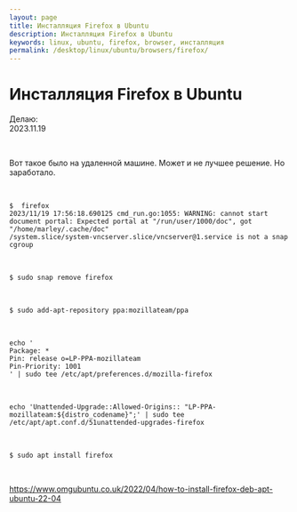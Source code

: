 ```yaml
---
layout: page
title: Инсталляция Firefox в Ubuntu
description: Инсталляция Firefox в Ubuntu
keywords: linux, ubuntu, firefox, browser, инсталляция
permalink: /desktop/linux/ubuntu/browsers/firefox/
---
```


# Инсталляция Firefox в Ubuntu

Делаю:  
2023.11.19

<br/>

Вот такое было на удаленной машине. Может и не лучшее решение. Но заработало.

<br/>

```
$  firefox
2023/11/19 17:56:18.690125 cmd_run.go:1055: WARNING: cannot start document portal: Expected portal at "/run/user/1000/doc", got "/home/marley/.cache/doc"
/system.slice/system-vncserver.slice/vncserver@1.service is not a snap cgroup
```

<br/>

```
$ sudo snap remove firefox
```

<br/>

```
$ sudo add-apt-repository ppa:mozillateam/ppa
```

<br/>

```
echo '
Package: *
Pin: release o=LP-PPA-mozillateam
Pin-Priority: 1001
' | sudo tee /etc/apt/preferences.d/mozilla-firefox
```

<br/>

```
echo 'Unattended-Upgrade::Allowed-Origins:: "LP-PPA-mozillateam:${distro_codename}";' | sudo tee /etc/apt/apt.conf.d/51unattended-upgrades-firefox
```

<br/>

```
$ sudo apt install firefox
```

<br/>

https://www.omgubuntu.co.uk/2022/04/how-to-install-firefox-deb-apt-ubuntu-22-04
